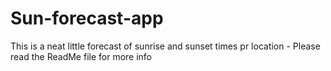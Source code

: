 # Sun-forecast-app
This is a neat little forecast of sunrise and sunset times pr location - Please read the ReadMe file for more info
